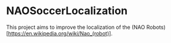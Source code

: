 # NAOSoccerLocalization

This project aims to improve the localization of the (NAO Robots)[https://en.wikipedia.org/wiki/Nao_(robot)].
